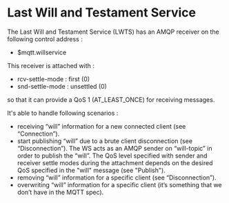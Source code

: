 # Last Will and Testament Service

The Last Will and Testament Service (LWTS) has an AMQP receiver on the following control address :

* $mqtt.willservice

This receiver is attached with :

* rcv-settle-mode : first (0)
* snd-settle-mode : unsettled (0)

so that it can provide a QoS 1 (AT_LEAST_ONCE) for receiving messages.

It's able to handle following scenarios :

* receiving “will” information for a new connected client (see “Connection”).
* start publishing “will” due to a brute client disconnection (see “Disconnection”). The WS acts as an AMQP sender on “will-topic” in order to publish the “will”. The QoS level specified with sender and receiver settle modes during the attachment depends on the desired QoS specified in the "will" message (see "Publish").
* removing “will” information for a specific client (see “Disconnection”).
* overwriting “will” information for a specific client (it’s something that we don’t have in the MQTT spec).
